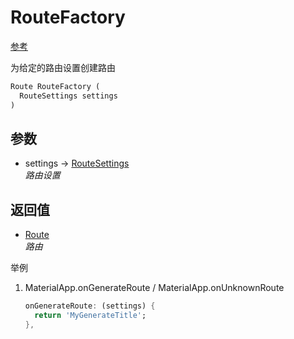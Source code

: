# RouteFactory

[参考](https://api.flutter.dev/flutter/widgets/RouteFactory.html)

为给定的路由设置创建路由

```dart
Route RouteFactory (
  RouteSettings settings
)
```

## 参数

- settings → [RouteSettings](/classes/RouteSettings)  
  *路由设置*

## 返回值

- [Route](/classes/Route)  
  *路由*

举例

1. MaterialApp.onGenerateRoute / MaterialApp.onUnknownRoute

    ```dart
    onGenerateRoute: (settings) {
      return 'MyGenerateTitle';
    },
    ```
